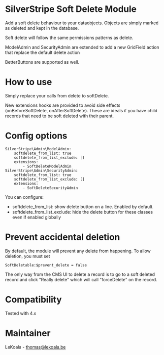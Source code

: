 SilverStripe Soft Delete Module
==================

Add a soft delete behaviour to your dataobjects. Objects are simply marked as deleted and kept in the database.

Soft delete will follow the same permissions patterns as delete.

ModelAdmin and SecurityAdmin are extended to add a new GridField action that replace the default delete action

BetterButtons are supported as well.

How to use
==================

Simply replace your calls from delete to softDelete.

New extensions hooks are provided to avoid side effects (onBeforeSoftDelete, onAfterSoftDelete).
These are ideals if you have child records that need to be soft deleted with their parent.

Config options
==================

    SilverStripe\Admin\ModelAdmin:
        softdelete_from_list: true
        softdelete_from_list_exclude: []
        extensions:
            - SoftDeleteModelAdmin
    SilverStripe\Admin\SecurityAdmin:
        softdelete_from_list: true
        softdelete_from_list_exclude: []
        extensions:
            - SoftDeleteSecurityAdmin

You can configure:
- softdelete_from_list: show delete button on a line. Enabled by default.
- softdelete_from_list_exclude: hide the delete button for these classes even if enabled globally

Prevent accidental deletion
==================

By default, the module will prevent any delete from happening. To allow deletion, you must set

    SoftDeletable:$prevent_delete = false

The only way from the CMS UI to delete a record is to go to a soft deleted record
and click "Really delete" which will call "forceDelete" on the record.

Compatibility
==================
Tested with 4.x

Maintainer
==================
LeKoala - thomas@lekoala.be
